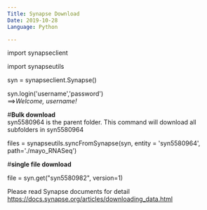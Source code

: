 ```yaml
---
Title: Synapse Download 
Date: 2019-10-28
Language: Python

---
```


import synapseclient

import synapseutils

syn = synapseclient.Synapse()

syn.login('username','password')  
==>*Welcome, username!*

#**Bulk download**  
syn5580964 is the parent folder. This command will download all subfolders in syn5580964  

files = synapseutils.syncFromSynapse(syn, entity = 'syn5580964', path='./mayo_RNASeq')

#**single file download**

file = syn.get("syn5580982", version=1)

Please read Synapse documents for detail
https://docs.synapse.org/articles/downloading_data.html
